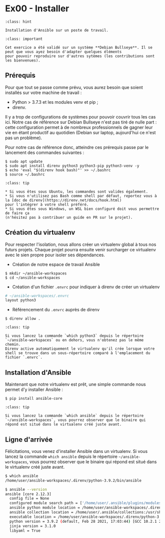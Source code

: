 # Ex00 - Installer

```{admonition} Objectif
:class: hint

Installation d'Ansible sur un poste de travail.
```

```{admonition} Note
:class: important

Cet exercice a été validé sur un système **Debian Bullseye**. Il se peut que vous ayez besoin d'adapter quelques éléments
pour pouvoir reproduire sur d'autres sytèmes (les contributions sont les bienvenues).
```

## Prérequis

Pour que tout se passe comme prévu, vous aurez besoin que soient installés sur votre machine de travail :

* Python > 3.7.3 et les modules venv et pip ;
* direnv.

Il y a trop de configurations de systèmes pour pouvoir couvrir tous les cas ici. Notre cas de référence sur 
Debian Bullseye n'est pas tiré de nulle part : cette configuration permet à de nombreux professionnels de gagner leur vie
en étant productif au quotidien (Debian sur laptop, aujourd'hui ce n'est pas un problème).

Pour notre cas de référence donc, atteindre ces prérequis passe par le lancement des commandes suivantes :

```shell session
$ sudo apt update 
$ sudo apt install direnv python3 python3-pip python3-venv -y
$ echo 'eval "$(direnv hook bash)"' >> ~/.bashrc
$ source ~/.bashrc
```

```{admonition} Nota Bene
:class: tip

* Si vous êtes sous Ubuntu, les commandes sont valides également.
* Si vous n'utilisez pas Bash comme shell par défaut, reportez vous à la [doc de direnv](https://direnv.net/docs/hook.html)
pour l'intégrer à votre shell préféré.
* Si vous êtes sous Windows, un WSL bien configuré doit vous permettre de faire ça 
(n'hésitez pas à contribuer un guide en PR sur le projet).
```

## Création du virtualenv

Pour respecter l'isolation, nous allons créer un virtualenv global à tous nos futurs projets. Chaque projet pourra ensuite venir surcharger ce virtualenv avec le sien propre pour isoler ses dépendances.

* Création de notre espace de travail Ansible

```shell session
$ mkdir ~/ansible-workspaces
$ cd ~/ansible-workspaces
```

* Création d'un fichier `.envrc` pour indiquer à direnv de créer un virtualenv

```bash
# ~/ansible-workspaces/.envrc
layout python3
```

* Référencement du `.envrc` auprès de direnv

```shell session
$ direnv allow .
```

```{admonition} Activation automatique du virtualenv
:class: tip

Si vous lancez la commande `which python3` depuis le répertoire `~/ansible-workspaces` ou en dehors, vous n'obtenez pas le même chemin. 
Direnv active automatiquement le virtualenv qu'il crée lorsque votre shell se trouve dans un sous-répertoire comparé à l'emplacement du fichier `.envrc`.
```

## Installation d'Ansible

Maintenant que notre virtualenv est prêt, une simple commande nous permet d'y installer Ansible :

```shell session
$ pip install ansible-core 
```

```{admonition} Installation locale
:class: tip

Si vous lancez la commande `which ansible` depuis le répertoire `~/ansible-workspaces`, vous pourrez observer que le binaire qui
répond est situé dans le virtualenv créé juste avant.
```

## Ligne d'arrivée

Félicitations, vous venez d'installer Ansible dans un virtualenv. Si vous lancez la commande `which ansible` 
depuis le répertoire `~/ansible-workspaces`, vous pourrez observer que le binaire qui
répond est situé dans le virtualenv créé juste avant.

```bash session
$ which ansible
/home/user/ansible-workspaces/.direnv/python-3.9.2/bin/ansible

$ ansible --version
ansible [core 2.12.3]
  config file = None
  configured module search path = ['/home/user/.ansible/plugins/modules', '/usr/share/ansible/plugins/modules']
  ansible python module location = /home/user/ansible-workspaces/.direnv/python-3.9.2/lib/python3.9/site-packages/ansible
  ansible collection location = /home/user/.ansible/collections:/usr/share/ansible/collections
  executable location = /home/user/ansible-workspaces/.direnv/python-3.9.2/bin/ansible
  python version = 3.9.2 (default, Feb 28 2021, 17:03:44) [GCC 10.2.1 20210110]
  jinja version = 3.1.0
  libyaml = True
```

